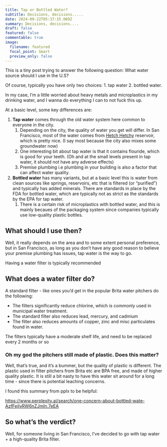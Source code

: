 ```yaml
---
title: Tap or Bottled Water?
subtitle: Decisions, decisions.....
date: 2024-09-22T05:37:15.089Z
summary: Decisions, decisions....
draft: false
featured: false
commentable: true
image:
  filename: featured
  focal_point: Smart
  preview_only: false
---
```

This is a tiny post trying to answer the following question: What water source should I use in the U.S? 

Of course, typically you have only two choices:  1. tap water 2. bottled water. 

In my case, I’m a little worried about heavy metals and microplastics in my drinking water, and I wanna do everything I can to not fuck this up. 

At a basic level, some key differences are:

1. **Tap water** comes through the old water system here common to everyone in the city.
    1. Depending on the city, the quality of water you get will differ. In San Francisco, most of the water comes from [Hetch Hetchy](https://en.wikipedia.org/wiki/Hetch_Hetchy)  reservoir, which is pretty nice. (I say most because the city also mixes some groundwater now)
    2. One interesting bit about tap water is that it contains flouride, which is good for your teeth. (Oh and at the small levels present in tap water, it should not have any adverse effects)
    3. Premise plumbing i.e plumbing in your building is also a factor that can affect water quality. 
2. **Bottled water** has many variants, but at a basic level this is water from clean sources like springs, reservoirs, etc that is filtered (or “purified”) and typically has added minerals. There are standards in place by the FDA for bottled water, which are typically not as strict as the standards by the EPA for tap water.
    1. There is a certain risk of microplastics with bottled water, and this is mainly becaues of the packaging system since companies typically use low-quality plastic bottles. 

## What should I use then?

Well, it really depends on the area and to some extent personal preference, but in San Francisco, as long as you don’t have any good reason to believe your premise plumbing has issues, tap water is the way to go. 

Having a water filter is typically recommended

## What does a water filter do?

A standard filter - like ones you’d get in the popular Brita water pitchers do the following:

- The filters significantly reduce chlorine, which is commonly used in municipal water treatment.
- The standard filter also reduces lead, mercury, and cadmium
- The filter also reduces amounts of copper, zinc and misc particulates found in water.

The filters typically have a moderate shelf life, and need to be replaced every 2 months or so

### Oh my god the pitchers still made of plastic. Does this matter?

Well, that’s true, and it’s a bummer, but the quality of plastic is different. The plastic used in filter pitchers from Brita etc are BPA free, and made of higher quality plastic. It is still a bit nasty to have this water sit around for a long time - since there is potential leaching concerns.

I found this summary from pplx to be helpful:

https://www.perplexity.ai/search/one-concern-about-bottled-wate-AzfFejIvRW6nZJmIn.7eEA 

## So what’s the verdict?

Well, for someone living in San Francisco, I’ve decided to go with tap water + a high-quality Brita filter.